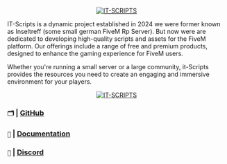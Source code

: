<div align="center">
  
  [![IT-SCRIPTS](https://i.imgur.com/s70i2Uu.png)](https://github.com/it-scripts)
</div>
IT-Scripts is a dynamic project established in 2024 we were former known as Inseltreff (some small german FiveM Rp Server). But now were are dedicated to developing high-quality scripts and assets for the FiveM platform. Our offerings include a range of free and premium products, designed to enhance the gaming experience for FiveM users.

Whether you're running a small server or a large community, it-Scripts provides the resources you need to create an engaging and immersive environment for your players.
<div align="center">

[![IT-SCRIPTS](https://i.imgur.com/lFVRgSg.png)](https://github.com/it-scripts)
</div>

### `🗂️` | [GitHub](https://github.com/it-scripts)
### `📖` | [Documentation](https://docs.it-scripts.com)
### `💬` | [Discord](https://discord.gg/dRfAPVBM82)

